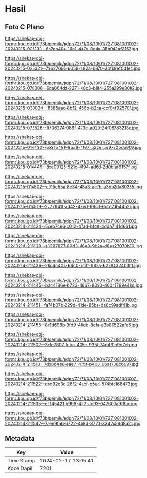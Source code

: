 # Hasil

## Foto C Plano

https://sirekap-obj-formc.kpu.go.id/f73b/pemilu/pdpr/72/71/08/10/01/7271081001002-20240215-025132--6b7aa494-16a1-4d7e-8e4a-35b9d2af3157.jpg

https://sirekap-obj-formc.kpu.go.id/f73b/pemilu/pdpr/72/71/08/10/01/7271081001002-20240215-025321--79627695-6059-482a-b870-3bfb9ef0d1e4.jpg

https://sirekap-obj-formc.kpu.go.id/f73b/pemilu/pdpr/72/71/08/10/01/7271081001002-20240215-070306--9da064dd-2271-48c3-b8f4-255a299e8082.jpg

https://sirekap-obj-formc.kpu.go.id/f73b/pemilu/pdpr/72/71/08/10/01/7271081001002-20240215-030034--1f385aac-8bf2-466b-b2ba-ccf04f925701.jpg

https://sirekap-obj-formc.kpu.go.id/f73b/pemilu/pdpr/72/71/08/10/01/7271081001002-20240215-072526--ff706274-089f-473c-a020-24f08783213e.jpg

https://sirekap-obj-formc.kpu.go.id/f73b/pemilu/pdpr/72/71/08/10/01/7271081001002-20240215-014430--ee31b486-8aa6-4167-a22e-ad9750bda609.jpg

https://sirekap-obj-formc.kpu.go.id/f73b/pemilu/pdpr/72/71/08/10/01/7271081001002-20240215-014446--8ce09125-521c-4194-ad6d-2d0bfaf6157f.jpg

https://sirekap-obj-formc.kpu.go.id/f73b/pemilu/pdpr/72/71/08/10/01/7271081001002-20240215-014502--c915e55a-8e34-48a3-ac7b-a3bb2da80385.jpg

https://sirekap-obj-formc.kpu.go.id/f73b/pemilu/pdpr/72/71/08/10/01/7271081001002-20240215-014519--2777941f-ad42-48ed-98c0-6cb17db44525.jpg

https://sirekap-obj-formc.kpu.go.id/f73b/pemilu/pdpr/72/71/08/10/01/7271081001002-20240214-211424--5ceb7ce6-c012-47ad-bf40-4dda7141d661.jpg

https://sirekap-obj-formc.kpu.go.id/f73b/pemilu/pdpr/72/71/08/10/01/7271081001002-20240214-211428--a3387877-89d3-46e8-9b2e-d8ea27070b79.jpg

https://sirekap-obj-formc.kpu.go.id/f73b/pemilu/pdpr/72/71/08/10/01/7271081001002-20240214-211436--26c4c404-64c0-413f-883a-62784324b3b1.jpg

https://sirekap-obj-formc.kpu.go.id/f73b/pemilu/pdpr/72/71/08/10/01/7271081001002-20240214-211445--b344186e-b723-4867-8090-d6041799e48d.jpg

https://sirekap-obj-formc.kpu.go.id/f73b/pemilu/pdpr/72/71/08/10/01/7271081001002-20240214-211451--fa74b07b-229d-41de-85be-da6c99adf41b.jpg

https://sirekap-obj-formc.kpu.go.id/f73b/pemilu/pdpr/72/71/08/10/01/7271081001002-20240214-211455--8e1d698b-9fd9-48db-8cfa-a3b80522afe5.jpg

https://sirekap-obj-formc.kpu.go.id/f73b/pemilu/pdpr/72/71/08/10/01/7271081001002-20240214-211502--3cfe7807-feba-405c-935f-74d461b9d7eb.jpg

https://sirekap-obj-formc.kpu.go.id/f73b/pemilu/pdpr/72/71/08/10/01/7271081001002-20240214-211510--7db864e8-eae7-475f-b400-06a1708c6997.jpg

https://sirekap-obj-formc.kpu.go.id/f73b/pemilu/pdpr/72/71/08/10/01/7271081001002-20240214-211522--dbd92c3d-26f2-4acf-b5ed-574bfc168473.jpg

https://sirekap-obj-formc.kpu.go.id/f73b/pemilu/pdpr/72/71/08/10/01/7271081001002-20240214-211535--c9145421-b998-4ff7-ac93-047600a9f8ac.jpg

https://sirekap-obj-formc.kpu.go.id/f73b/pemilu/pdpr/72/71/08/10/01/7271081001002-20240214-211542--7aee9fa6-6722-4b8d-8770-3342c59d8a2c.jpg


## Metadata

| Key        | Value               |
| ---------- | ------------------- |
| Time Stamp | 2024-02-17 13:05:41 |
| Kode Dapil | 7201                |



